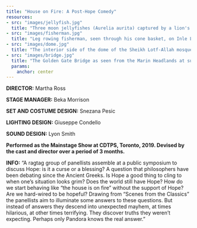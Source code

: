 ```yaml
---
title: "House on Fire: A Post-Hope Comedy"
resources:
- src: "images/jellyfish.jpg"
  title: "Three moon jellyfishes (Aurelia aurita) captured by a lion's mane jellyfish (Cyanea capillata) in Rågårdsdal, Sweden."
- src: "images/fisherman.jpg"
  title: "Leg rowing fisherman, seen through his cone basket, on Inle Lake."
- src: "images/dome.jpg"
  title: "The interior side of the dome of the Sheikh Lotf-Allah mosque in Isfahan, Iran."
- src: "images/bridge.jpg"
  title: "The Golden Gate Bridge as seen from the Marin Headlands at sunrise. Large parts of the bridge are covered by low, dense fog that is a frequent feature of this part of California."
  params:
    anchor: center
---
```


**DIRECTOR:** Martha Ross

**STAGE MANAGER:** Beka Morrison

**SET AND COSTUME DESIGN:** Snezana Pesic

**LIGHTING DESIGN:** Giuseppe Condello

**SOUND DESIGN:** Lyon Smith

**Performed as the Mainstage Show at CDTPS, Toronto, 2019. Devised by the cast and director over a period of 3 months.**

**INFO:** “A ragtag group of panellists assemble at a public symposium to discuss Hope: is it a curse or a blessing? A question that philosophers have been debating since the Ancient Greeks. Is Hope a good thing to cling to when one’s situation looks grim? Does the world still have Hope? How do we start behaving like “the house is on fire” without the support of Hope? Are we hard-wired to be hopeful? Drawing from “Scenes from the Classics” the panellists aim to illuminate some answers to these questions. But instead of answers they descend into unexpected mayhem, at times hilarious, at other times terrifying. They discover truths they weren’t expecting. Perhaps only Pandora knows the real answer.”
